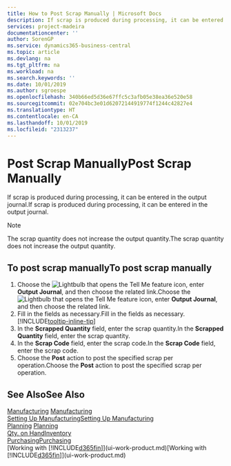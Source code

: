 ```yaml
---
title: How to Post Scrap Manually | Microsoft Docs
description: If scrap is produced during processing, it can be entered in the output journal. Note that the scrap quantity does not increase the output quantity.
services: project-madeira
documentationcenter: ''
author: SorenGP
ms.service: dynamics365-business-central
ms.topic: article
ms.devlang: na
ms.tgt_pltfrm: na
ms.workload: na
ms.search.keywords: ''
ms.date: 10/01/2019
ms.author: sgroespe
ms.openlocfilehash: 340b66ed5d36e67ffc5c3afb05e38ea36e520e58
ms.sourcegitcommit: 02e704bc3e01d62072144919774f1244c42827e4
ms.translationtype: HT
ms.contentlocale: en-CA
ms.lasthandoff: 10/01/2019
ms.locfileid: "2313237"
---
```

# <a name="post-scrap-manually"></a><span data-ttu-id="07795-104">Post Scrap Manually</span><span class="sxs-lookup"><span data-stu-id="07795-104">Post Scrap Manually</span></span>
<span data-ttu-id="07795-105">If scrap is produced during processing, it can be entered in the output journal.</span><span class="sxs-lookup"><span data-stu-id="07795-105">If scrap is produced during processing, it can be entered in the output journal.</span></span> 

> [!NOTE]
> <span data-ttu-id="07795-106">The scrap quantity does not increase the output quantity.</span><span class="sxs-lookup"><span data-stu-id="07795-106">The scrap quantity does not increase the output quantity.</span></span>  

## <a name="to-post-scrap-manually"></a><span data-ttu-id="07795-107">To post scrap manually</span><span class="sxs-lookup"><span data-stu-id="07795-107">To post scrap manually</span></span>  
1. <span data-ttu-id="07795-108">Choose the ![Lightbulb that opens the Tell Me feature](media/ui-search/search_small.png "Tell me what you want to do") icon, enter **Output Journal**, and then choose the related link.</span><span class="sxs-lookup"><span data-stu-id="07795-108">Choose the ![Lightbulb that opens the Tell Me feature](media/ui-search/search_small.png "Tell me what you want to do") icon, enter **Output Journal**, and then choose the related link.</span></span>  
2. <span data-ttu-id="07795-109">Fill in the fields as necessary.</span><span class="sxs-lookup"><span data-stu-id="07795-109">Fill in the fields as necessary.</span></span> [!INCLUDE[tooltip-inline-tip](includes/tooltip-inline-tip_md.md)]  
3. <span data-ttu-id="07795-110">In the **Scrapped Quantity** field, enter the scrap quantity.</span><span class="sxs-lookup"><span data-stu-id="07795-110">In the **Scrapped Quantity** field, enter the scrap quantity.</span></span>  
4. <span data-ttu-id="07795-111">In the **Scrap Code** field, enter the scrap code.</span><span class="sxs-lookup"><span data-stu-id="07795-111">In the **Scrap Code** field, enter the scrap code.</span></span>  
5. <span data-ttu-id="07795-112">Choose the **Post** action to post the specified scrap per operation.</span><span class="sxs-lookup"><span data-stu-id="07795-112">Choose the **Post** action to post the specified scrap per operation.</span></span>  

## <a name="see-also"></a><span data-ttu-id="07795-113">See Also</span><span class="sxs-lookup"><span data-stu-id="07795-113">See Also</span></span>  
<span data-ttu-id="07795-114">[Manufacturing](production-manage-manufacturing.md)  </span><span class="sxs-lookup"><span data-stu-id="07795-114">[Manufacturing](production-manage-manufacturing.md)  </span></span>  
[<span data-ttu-id="07795-115">Setting Up Manufacturing</span><span class="sxs-lookup"><span data-stu-id="07795-115">Setting Up Manufacturing</span></span>](production-configure-production-processes.md)  
<span data-ttu-id="07795-116">[Planning](production-planning.md)    </span><span class="sxs-lookup"><span data-stu-id="07795-116">[Planning](production-planning.md)    </span></span>  
[<span data-ttu-id="07795-117">Qty. on Hand</span><span class="sxs-lookup"><span data-stu-id="07795-117">Inventory</span></span>](inventory-manage-inventory.md)  
[<span data-ttu-id="07795-118">Purchasing</span><span class="sxs-lookup"><span data-stu-id="07795-118">Purchasing</span></span>](purchasing-manage-purchasing.md)  
<span data-ttu-id="07795-119">[Working with [!INCLUDE[d365fin](includes/d365fin_md.md)]](ui-work-product.md)</span><span class="sxs-lookup"><span data-stu-id="07795-119">[Working with [!INCLUDE[d365fin](includes/d365fin_md.md)]](ui-work-product.md)</span></span>
